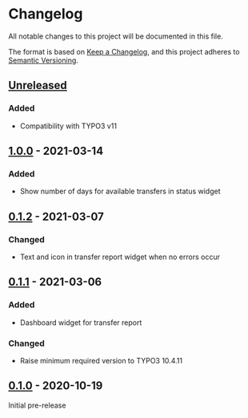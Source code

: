 # Changelog
All notable changes to this project will be documented in this file.

The format is based on [Keep a Changelog](https://keepachangelog.com/en/1.0.0/),
and this project adheres to [Semantic Versioning](https://semver.org/spec/v2.0.0.html).

## [Unreleased]

### Added
- Compatibility with TYPO3 v11

## [1.0.0] - 2021-03-14

### Added
- Show number of days for available transfers in status widget

## [0.1.2] - 2021-03-07

### Changed
- Text and icon in transfer report widget when no errors occur

## [0.1.1] - 2021-03-06

### Added
- Dashboard widget for transfer report

### Changed
- Raise minimum required version to TYPO3 10.4.11

## [0.1.0] - 2020-10-19

Initial pre-release

[Unreleased]: https://github.com/brotkrueml/typo3-jobrouter-base/compare/v1.0.0...HEAD
[1.0.0]: https://github.com/brotkrueml/typo3-jobrouter-base/compare/v0.1.2...v1.0.0
[0.1.2]: https://github.com/brotkrueml/typo3-jobrouter-base/compare/v0.1.1...v0.1.2
[0.1.1]: https://github.com/brotkrueml/typo3-jobrouter-base/compare/v0.1.0...v0.1.1
[0.1.0]: https://github.com/brotkrueml/typo3-jobrouter-base/releases/tag/v0.1.0
